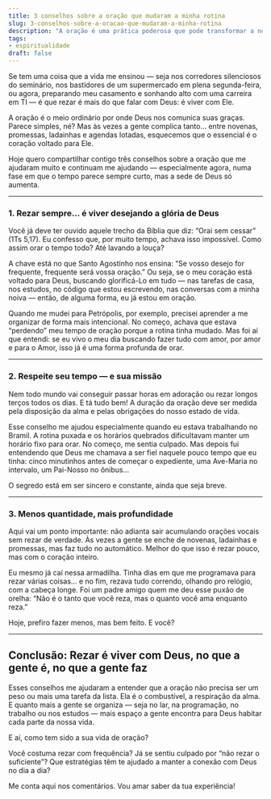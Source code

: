 ```yaml
---
title: 3 conselhos sobre a oração que mudaram a minha rotina
slug: 3-conselhos-sobre-a-oracao-que-mudaram-a-minha-rotina
description: "A oração é uma prática poderosa que pode transformar a nossa vida. Aqui estão três conselhos que me ajudaram a integrar a oração na minha rotina diária."
tags: 
- espiritualidade
draft: false
---
```


Se tem uma coisa que a vida me ensinou — seja nos corredores silenciosos do seminário, nos bastidores de um supermercado em plena segunda-feira, ou agora, preparando meu casamento e sonhando alto com uma carreira em TI — é que rezar é mais do que falar com Deus: é viver com Ele.

A oração é o meio ordinário por onde Deus nos comunica suas graças. Parece simples, né? Mas às vezes a gente complica tanto… entre novenas, promessas, ladainhas e agendas lotadas, esquecemos que o essencial é o coração voltado para Ele.

Hoje quero compartilhar contigo três conselhos sobre a oração que me ajudaram muito e continuam me ajudando — especialmente agora, numa fase em que o tempo parece sempre curto, mas a sede de Deus só aumenta.

---

### 1. Rezar sempre… é viver desejando a glória de Deus
Você já deve ter ouvido aquele trecho da Bíblia que diz: “Orai sem cessar” (1Ts 5,17). Eu confesso que, por muito tempo, achava isso impossível. Como assim orar o tempo todo? Até lavando a louça?

A chave está no que Santo Agostinho nos ensina: “Se vosso desejo for frequente, frequente será vossa oração.” Ou seja, se o meu coração está voltado para Deus, buscando glorificá-Lo em tudo — nas tarefas de casa, nos estudos, no código que estou escrevendo, nas conversas com a minha noiva — então, de alguma forma, eu já estou em oração.

Quando me mudei para Petrópolis, por exemplo, precisei aprender a me organizar de forma mais intencional. No começo, achava que estava “perdendo” meu tempo de oração porque a rotina tinha mudado. Mas foi aí que entendi: se eu vivo o meu dia buscando fazer tudo com amor, por amor e para o Amor, isso já é uma forma profunda de orar.

---

### 2. Respeite seu tempo — e sua missão
Nem todo mundo vai conseguir passar horas em adoração ou rezar longos terços todos os dias. E tá tudo bem! A duração da oração deve ser medida pela disposição da alma e pelas obrigações do nosso estado de vida.

Esse conselho me ajudou especialmente quando eu estava trabalhando no Bramil. A rotina puxada e os horários quebrados dificultavam manter um horário fixo para orar. No começo, me sentia culpado. Mas depois fui entendendo que Deus me chamava a ser fiel naquele pouco tempo que eu tinha: cinco minutinhos antes de começar o expediente, uma Ave-Maria no intervalo, um Pai-Nosso no ônibus…

O segredo está em ser sincero e constante, ainda que seja breve.

---

### 3. Menos quantidade, mais profundidade
Aqui vai um ponto importante: não adianta sair acumulando orações vocais sem rezar de verdade. Às vezes a gente se enche de novenas, ladainhas e promessas, mas faz tudo no automático. Melhor do que isso é rezar pouco, mas com o coração inteiro.

Eu mesmo já caí nessa armadilha. Tinha dias em que me programava para rezar várias coisas… e no fim, rezava tudo correndo, olhando pro relógio, com a cabeça longe. Foi um padre amigo quem me deu esse puxão de orelha: “Não é o tanto que você reza, mas o quanto você ama enquanto reza.”

Hoje, prefiro fazer menos, mas bem feito. E você?

---

## Conclusão: Rezar é viver com Deus, no que a gente é, no que a gente faz

Esses conselhos me ajudaram a entender que a oração não precisa ser um peso ou mais uma tarefa da lista. Ela é o combustível, a respiração da alma. E quanto mais a gente se organiza — seja no lar, na programação, no trabalho ou nos estudos — mais espaço a gente encontra para Deus habitar cada parte da nossa vida.

E aí, como tem sido a sua vida de oração?

Você costuma rezar com frequência? Já se sentiu culpado por “não rezar o suficiente”? Que estratégias têm te ajudado a manter a conexão com Deus no dia a dia?

Me conta aqui nos comentários. Vou amar saber da tua experiência!